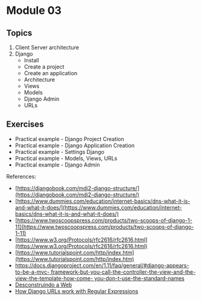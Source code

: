 # Module 03

## Topics

1. Client Server architecture 
2. Django
   - Install
   - Create a project
   - Create an application
   - Architecture
   - Views
   - Models
   - Django Admin
   - URLs


## Exercises

* Practical example - Django Project Creation
* Practical example - Django Application Creation
* Practical example - Settings Django
* Practical example - Models, Views, URLs
* Practical example - Django Admin


References:

* [https://djangobook.com/mdj2-django-structure/](https://djangobook.com/mdj2-django-structure/)
* [https://www.dummies.com/education/internet-basics/dns-what-it-is-and-what-it-does/](https://www.dummies.com/education/internet-basics/dns-what-it-is-and-what-it-does/)
* [https://www.twoscoopspress.com/products/two-scoops-of-django-1-11](https://www.twoscoopspress.com/products/two-scoops-of-django-1-11)
* [https://www.w3.org/Protocols/rfc2616/rfc2616.html](https://www.w3.org/Protocols/rfc2616/rfc2616.html)
* [https://www.tutorialspoint.com/http/index.htm](https://www.tutorialspoint.com/http/index.htm)
* [https://docs.djangoproject.com/en/1.11/faq/general/#django-appears-to-be-a-mvc-
framework-but-you-call-the-controller-the-view-and-the-view-the-template-how-come-
you-don-t-use-the-standard-names](https://docs.djangoproject.com/en/1.11/faq/general/#django-appears-to-be-a-mvc-framework-but-you-call-the-controller-the-view-and-the-view-the-template-how-come-you-don-t-use-the-standard-names)
* [Desconstruindo a Web](https://www.casadocodigo.com.br/products/livro-desconstruindo-web)
* [How Django URLs work with Regular Expressions](https://www.youtube.com/watch?v=8rExil_EWtk)